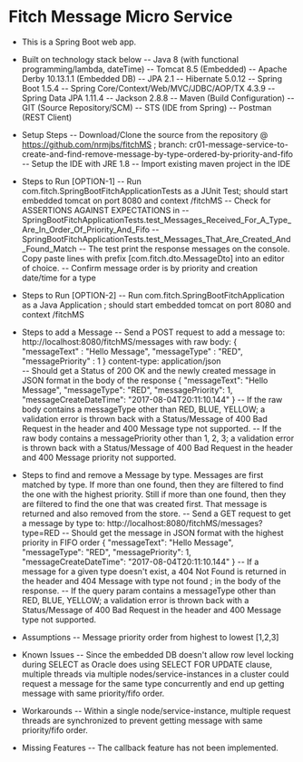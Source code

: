 # Fitch Message Micro Service

- This is a Spring Boot web app.
- Built on technology stack below
	-- Java 8 (with functional programming/lambda, dateTime)
	-- Tomcat 8.5 (Embedded)
	-- Apache Derby 10.13.1.1 (Embedded DB)
	-- JPA 2.1
	-- Hibernate 5.0.12
	-- Spring Boot 1.5.4
	-- Spring Core/Context/Web/MVC/JDBC/AOP/TX 4.3.9
	-- Spring Data JPA 1.11.4
	-- Jackson 2.8.8
	-- Maven (Build Configuration)
	-- GIT (Source Repository/SCM)
	-- STS (IDE from Spring)
	-- Postman (REST Client)


- Setup Steps
	-- Download/Clone the source from the repository @ https://github.com/nrmjbs/fitchMS ; branch: 		cr01-message-service-to-create-and-find-remove-message-by-type-ordered-by-priority-and-fifo
	-- Setup the IDE with JRE 1.8
	-- Import existing maven project in the IDE


- Steps to Run [OPTION-1]
	-- Run com.fitch.SpringBootFitchApplicationTests as a JUnit Test; should start embedded tomcat on port 8080 and context /fitchMS
	-- Check for ASSERTIONS AGAINST EXPECTATIONS in 
		-- SpringBootFitchApplicationTests.test_Messages_Received_For_A_Type_Are_In_Order_Of_Priority_And_Fifo
		-- SpringBootFitchApplicationTests.test_Messages_That_Are_Created_And_Found_Match
			-- The test print the response messages on the console. Copy paste lines with prefix [com.fitch.dto.MessageDto] into an 				editor of choice. 
			-- Confirm message order is by priority and creation date/time for a type


- Steps to Run [OPTION-2]
	-- Run com.fitch.SpringBootFitchApplication as a Java Application ; should start embedded tomcat on port 8080 and context /fitchMS


- Steps to add a Message
	-- Send a POST request to add a message 
		to: http://localhost:8080/fitchMS/messages 
		with raw body:
			{
				"messageText" : "Hello Message",
		  		"messageType" : "RED", 
		  		"messagePriority" : 1
			}
		content-type: application/json	
	-- Should get a Status of 200 OK and the newly created message in JSON format in the body of the response
		{
			"messageText": "Hello Message",
			"messageType": "RED",
			"messagePriority": 1,
			"messageCreateDateTime": "2017-08-04T20:11:10.144"
		}
	-- If the raw body contains a messageType other than RED, BLUE, YELLOW; a validation error is 		thrown back with a 		Status/Message of 400 Bad Request in the header and 400 Message type 		<messageType> not supported.
	-- If the raw body contains a messagePriority other than 1, 2, 3; a validation error is 		thrown back with a Status/Message of 		400 Bad Request in the header and 400 Message priority 		<messagePriority> not supported.


- Steps to find and remove a Message by type. Messages are first matched by type. If more than one 	found, then they are filtered to 	find the one with the highest priority. Still if more than one found, then they are filtered to find the one that was created 	first. 	That message is returned and also removed from the store.
	-- Send a GET request to get a message by type
		to: http://localhost:8080/fitchMS/messages?type=RED
	-- Should get the message in JSON format with the highest priority in FIFO order
		{
			"messageText": "Hello Message",
			"messageType": "RED",
			"messagePriority": 1,
			"messageCreateDateTime": "2017-08-04T20:11:10.144"
		}
	-- If a message for a given type doesn't exist, a 404 Not Found is returned in the header and 404 Message with type <type> not found 		; in the body of the response.
	-- If the query param contains a messageType other than RED, BLUE, YELLOW; a validation error is thrown back with a 		Status/Message of 400 Bad Request in the header and 400 Message type <messageType> not supported.


- Assumptions
	-- Message priority order from highest to lowest [1,2,3]


- Known Issues
	-- Since the embedded DB doesn't allow row level locking during SELECT as Oracle does using SELECT FOR UPDATE clause, multiple 		threads via multiple nodes/service-instances in a cluster could request a message for the same type concurrently and end up 		getting message with same priority/fifo order. 

- Workarounds
	-- Within a single node/service-instance, multiple request threads are synchronized to prevent getting message with same 		priority/fifo order.


- Missing Features
	-- The callback feature has not been implemented.

